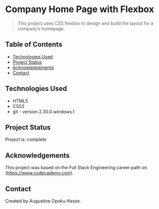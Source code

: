 # Company Home Page with Flexbox
> This project uses CSS flexbox to design and build the layout for a company’s homepage.

## Table of Contents
* [Technologies Used](#technologies-used)
* [Project Status](#project-status)
* [Acknowledgements](#acknowledgements)
* [Contact](#contact)


## Technologies Used
- HTML5
- CSS3
- git - version 2.30.0.windows.1


## Project Status
Project is: complete


## Acknowledgements
This project was based on the Full Stack Engineering career path on (https://www.codecademy.com).


## Contact
Created by Augustine Opoku-Kesse.

